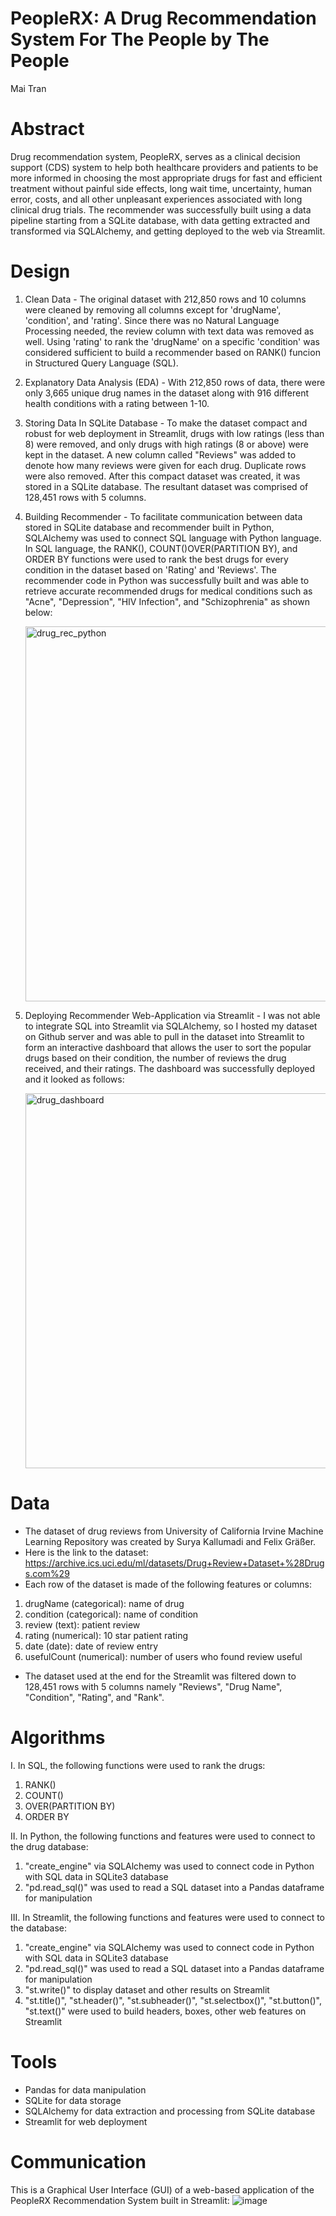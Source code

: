 # PeopleRX: A Drug Recommendation System For The People by The People
Mai Tran

# Abstract
Drug recommendation system, PeopleRX, serves as a clinical decision support (CDS) system to help both healthcare providers and patients to be more informed in choosing the most appropriate drugs for fast and efficient treatment without painful side effects, long wait time, uncertainty, human error, costs, and all other unpleasant experiences associated with long clinical drug trials. The recommender was successfully built using a data pipeline starting from a SQLite database, with data getting extracted and transformed via SQLAlchemy, and getting deployed to the web via Streamlit. 

# Design
1. Clean Data - The original dataset with 212,850 rows and 10 columns were cleaned by removing all columns except for 'drugName', 'condition', and 'rating'. Since there was no Natural Language Processing needed, the review column with text data was removed as well. Using 'rating' to rank the 'drugName' on a specific 'condition' was considered sufficient to build a recommender based on RANK() funcion in Structured Query Language (SQL). 

2. Explanatory Data Analysis (EDA) - With 212,850 rows of data, there were only 3,665 unique drug names in the dataset along with 916 different health conditions with a rating between 1-10. 

3. Storing Data In SQLite Database - To make the dataset compact and robust for web deployment in Streamlit, drugs with low ratings (less than 8) were removed, and only drugs with high ratings (8 or above) were kept in the dataset. A new column called "Reviews" was added to denote how many reviews were given for each drug. Duplicate rows were also removed. After this compact dataset was created, it was stored in a SQLite database. The resultant dataset was comprised of 128,451 rows with 5 columns. 

4. Building Recommender - To facilitate communication between data stored in SQLite database and recommender built in Python, SQLAlchemy was used to connect SQL language with Python language. In SQL language, the RANK(), COUNT()OVER(PARTITION BY), and ORDER BY functions were used to rank the best drugs for every condition in the dataset based on 'Rating' and 'Reviews'. The recommender code in Python was successfully built and was able to retrieve accurate recommended drugs for medical conditions such as "Acne", "Depression", "HIV Infection", and "Schizophrenia" as shown below:
  
    <img width="600" alt="drug_rec_python" src="https://user-images.githubusercontent.com/67651332/183768792-fba64425-ddae-4c90-a88c-74b75a937d9f.PNG">

5. Deploying Recommender Web-Application via Streamlit - I was not able to integrate SQL into Streamlit via SQLAlchemy, so I hosted my dataset on Github server and was able to pull in the dataset into Streamlit to form an interactive dashboard that allows the user to sort the popular drugs based on their condition, the number of reviews the drug received, and their ratings. The dashboard was successfully deployed and it looked as follows:

    <img width="600" alt="drug_dashboard" src="https://user-images.githubusercontent.com/67651332/183780348-00597072-14e5-447f-8bf5-2f0b3d924e58.PNG">



# Data
- The dataset of drug reviews from University of California Irvine Machine Learning Repository was created by Surya Kallumadi and Felix Gräßer.
- Here is the link to the dataset: https://archive.ics.uci.edu/ml/datasets/Drug+Review+Dataset+%28Drugs.com%29
- Each row of the dataset is made of the following features or columns:
1. drugName (categorical): name of drug
2. condition (categorical): name of condition
3. review (text): patient review
4. rating (numerical): 10 star patient rating
5. date (date): date of review entry
6. usefulCount (numerical): number of users who found review useful
- The dataset used at the end for the Streamlit was filtered down to 128,451 rows with 5 columns namely "Reviews", "Drug Name", "Condition", "Rating", and "Rank".  

# Algorithms 
I. In SQL, the following functions were used to rank the drugs:
1. RANK()
2. COUNT()
3. OVER(PARTITION BY)
4. ORDER BY

II. In Python, the following functions and features were used to connect to the drug database:
1. "create_engine" via SQLAlchemy was used to connect code in Python with SQL data in SQLite3 database
2. "pd.read_sql()" was used to read a SQL dataset into a Pandas dataframe for manipulation

III. In Streamlit, the following functions and features were used to connect to the database:
1. "create_engine" via SQLAlchemy was used to connect code in Python with SQL data in SQLite3 database
2. "pd.read_sql()" was used to read a SQL dataset into a Pandas dataframe for manipulation
3. "st.write()" to display dataset and other results on Streamlit
4. "st.title()", "st.header()", "st.subheader()", "st.selectbox()", "st.button()", "st.text()" were used to build headers, boxes, other web features on Streamlit

# Tools
- Pandas for data manipulation
- SQLite for data storage
- SQLAlchemy for data extraction and processing from SQLite database
- Streamlit for web deployment

# Communication
This is a Graphical User Interface (GUI) of a web-based application of the PeopleRX Recommendation System built in Streamlit:
![image](https://user-images.githubusercontent.com/67651332/183754647-a6ad7995-d514-4f13-8123-18a1a4374e57.png)

